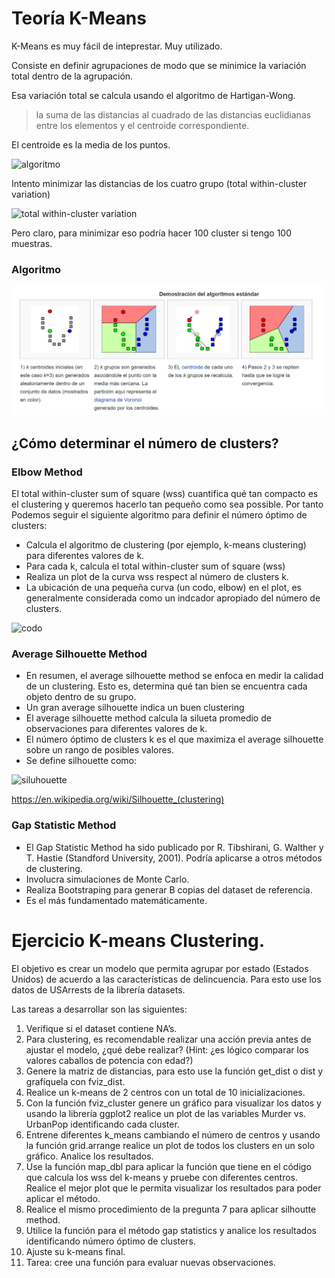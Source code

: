 # Teoría K-Means

 K-Means es muy fácil de inteprestar. Muy utilizado.

Consiste en definir agrupaciones de modo que se minimice la variación total dentro de la agrupación.

Esa variación total se calcula usando el algoritmo de Hartigan-Wong. 

> la suma de las distancias al cuadrado de las distancias euclidianas entre los elementos y el centroide correspondiente.

El centroide es la media de los puntos. 

![algoritmo](https://i.stack.imgur.com/r7WYA.png)

Intento minimizar las distancias de los cuatro grupo (total within-cluster variation)

![total within-cluster variation](https://www.saedsayad.com/images/Clustering_kmeans_c.png)

Pero claro, para minimizar eso podría hacer 100 cluster si tengo 100 muestras. 

### Algoritmo

![kmeans](media/kmeans.PNG)

## ¿Cómo determinar el número de clusters?

### Elbow Method

El total within-cluster sum of square (wss) cuantifica qué tan compacto es el clustering y queremos hacerlo tan pequeño como sea possible. Por tanto Podemos seguir el siguiente algoritmo para definir el número óptimo de clusters:

* Calcula el algoritmo de clustering (por ejemplo, k-means clustering) para diferentes valores de k.
* Para cada k, calcula el total within-cluster sum of square (wss)
* Realiza un plot de la curva wss respect al número de clusters k.
* La ubicación de una pequeña curva (un codo, elbow) en el plot, es generalmente considerada como un indcador apropiado del número de clusters.

![codo](https://www.researchgate.net/profile/Chirag_Deb/publication/320986519/figure/fig8/AS:560163938422791@1510564898246/Result-of-the-elbow-method-to-determine-optimum-number-of-clusters.png)

### Average Silhouette Method

* En resumen, el average silhouette method se enfoca en medir la calidad de un clustering. Esto es, determina qué tan bien se encuentra cada objeto dentro de su grupo.
* Un gran average silhouette indica un buen clustering
* El average silhouette method calcula la silueta promedio de observaciones para diferentes valores de k.
* El número óptimo de clusters k es el que maximiza el average silhouette sobre un rango de posibles valores.
* Se define silhouette como:

![siluhouette](https://scikit-learn.org/stable/_images/sphx_glr_plot_kmeans_silhouette_analysis_004.png)

https://en.wikipedia.org/wiki/Silhouette_(clustering)

### Gap Statistic Method

* El Gap Statistic Method ha sido publicado por R. Tibshirani, G. Walther y T. Hastie (Standford University, 2001). Podría aplicarse a otros métodos de clustering.
* Involucra simulaciones de Monte Carlo.
* Realiza Bootstraping para generar B copias del dataset de referencia.
* Es el más fundamentado matemáticamente.



# Ejercicio K-means Clustering.

El objetivo es crear un modelo que permita agrupar por estado (Estados Unidos) de acuerdo a las características de delincuencia. Para esto use los datos de USArrests de la librería datasets.

Las tareas a desarrollar son las siguientes:

1. Verifique si el dataset contiene NA’s.
2. Para clustering, es recomendable realizar una acción previa antes de ajustar el modelo, ¿qué debe realizar? (Hint: ¿es lógico comparar los valores caballos de potencia con edad?)
3. Genere la matriz de distancias, para esto use la función get_dist o dist y grafíquela con fviz_dist.
4. Realice un k-means de 2 centros con un total de 10 inicializaciones.
5. Con la función fviz_cluster genere un gráfico para visualizar los datos y usando la librería ggplot2 realice un plot de las variables Murder vs. UrbanPop identificando cada cluster.
6. Entrene diferentes k_means cambiando el número de centros y usando la función grid.arrange realice un plot de todos los clusters en un solo gráfico. Analice los resultados.
7. Use la función map_dbl para aplicar la función que tiene en el código que calcula los wss del k-means y pruebe con diferentes centros. Realice el mejor plot que le permita visualizar los resultados para poder aplicar el método.
8. Realice el mismo procedimiento de la pregunta 7 para aplicar silhoutte method.
9. Utilice la función  para el método gap statistics y analice los resultados identificando número óptimo de clusters.
10. Ajuste su k-means final.
11. Tarea: cree una función para evaluar nuevas observaciones.



